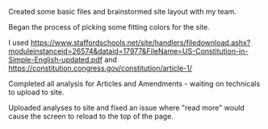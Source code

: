 Created some basic files and brainstormed site layout with my team.

Began the process of picking some fitting colors for the site.

I used https://www.staffordschools.net/site/handlers/filedownload.ashx?moduleinstanceid=26574&dataid=17977&FileName=US-Constitution-in-Simple-English-updated.pdf and https://constitution.congress.gov/constitution/article-1/

Completed all analysis for Articles and Amendments - waiting on technicals to upload to site.

Uploaded analyses to site and fixed an issue where "read more" would cause the screen to reload to the top of the page.